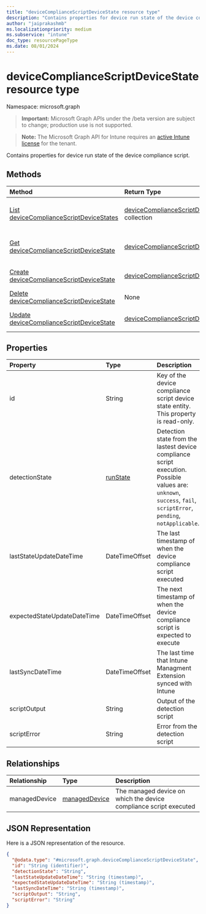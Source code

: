 ```yaml
---
title: "deviceComplianceScriptDeviceState resource type"
description: "Contains properties for device run state of the device compliance script."
author: "jaiprakashmb"
ms.localizationpriority: medium
ms.subservice: "intune"
doc_type: resourcePageType
ms.date: 08/01/2024
---
```


# deviceComplianceScriptDeviceState resource type

Namespace: microsoft.graph

> **Important:** Microsoft Graph APIs under the /beta version are subject to change; production use is not supported.

> **Note:** The Microsoft Graph API for Intune requires an [active Intune license](https://go.microsoft.com/fwlink/?linkid=839381) for the tenant.

Contains properties for device run state of the device compliance script.

## Methods
|Method|Return Type|Description|
|:---|:---|:---|
|[List deviceComplianceScriptDeviceStates](../api/intune-devices-devicecompliancescriptdevicestate-list.md)|[deviceComplianceScriptDeviceState](../resources/intune-devices-devicecompliancescriptdevicestate.md) collection|List properties and relationships of the [deviceComplianceScriptDeviceState](../resources/intune-devices-devicecompliancescriptdevicestate.md) objects.|
|[Get deviceComplianceScriptDeviceState](../api/intune-devices-devicecompliancescriptdevicestate-get.md)|[deviceComplianceScriptDeviceState](../resources/intune-devices-devicecompliancescriptdevicestate.md)|Read properties and relationships of the [deviceComplianceScriptDeviceState](../resources/intune-devices-devicecompliancescriptdevicestate.md) object.|
|[Create deviceComplianceScriptDeviceState](../api/intune-devices-devicecompliancescriptdevicestate-create.md)|[deviceComplianceScriptDeviceState](../resources/intune-devices-devicecompliancescriptdevicestate.md)|Create a new [deviceComplianceScriptDeviceState](../resources/intune-devices-devicecompliancescriptdevicestate.md) object.|
|[Delete deviceComplianceScriptDeviceState](../api/intune-devices-devicecompliancescriptdevicestate-delete.md)|None|Deletes a [deviceComplianceScriptDeviceState](../resources/intune-devices-devicecompliancescriptdevicestate.md).|
|[Update deviceComplianceScriptDeviceState](../api/intune-devices-devicecompliancescriptdevicestate-update.md)|[deviceComplianceScriptDeviceState](../resources/intune-devices-devicecompliancescriptdevicestate.md)|Update the properties of a [deviceComplianceScriptDeviceState](../resources/intune-devices-devicecompliancescriptdevicestate.md) object.|

## Properties
|Property|Type|Description|
|:---|:---|:---|
|id|String|Key of the device compliance script device state entity. This property is read-only.|
|detectionState|[runState](../resources/intune-shared-runstate.md)|Detection state from the lastest device compliance script execution. Possible values are: `unknown`, `success`, `fail`, `scriptError`, `pending`, `notApplicable`.|
|lastStateUpdateDateTime|DateTimeOffset|The last timestamp of when the device compliance script executed|
|expectedStateUpdateDateTime|DateTimeOffset|The next timestamp of when the device compliance script is expected to execute|
|lastSyncDateTime|DateTimeOffset|The last time that Intune Managment Extension synced with Intune|
|scriptOutput|String|Output of the detection script|
|scriptError|String|Error from the detection script|

## Relationships
|Relationship|Type|Description|
|:---|:---|:---|
|managedDevice|[managedDevice](../resources/intune-devices-manageddevice.md)|The managed device on which the device compliance script executed|

## JSON Representation
Here is a JSON representation of the resource.
<!-- {
  "blockType": "resource",
  "keyProperty": "id",
  "@odata.type": "microsoft.graph.deviceComplianceScriptDeviceState"
}
-->
``` json
{
  "@odata.type": "#microsoft.graph.deviceComplianceScriptDeviceState",
  "id": "String (identifier)",
  "detectionState": "String",
  "lastStateUpdateDateTime": "String (timestamp)",
  "expectedStateUpdateDateTime": "String (timestamp)",
  "lastSyncDateTime": "String (timestamp)",
  "scriptOutput": "String",
  "scriptError": "String"
}
```
